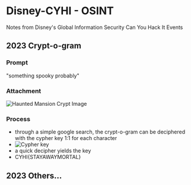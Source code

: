 # Disney-CYHI - OSINT
Notes from Disney's Global Information Security Can You Hack It Events

## 2023 Crypt-o-gram
### Prompt
"something spooky probably"
### Attachment
![Haunted Mansion Crypt Image](9354b3d60e82.png)
### Process
* through a simple google search, the crypt-o-gram can be deciphered with the cypher key 1:1 for each character
* ![Cypher key](haunted-mansion-cryptogram-key-550x487.jpg)
* a quick decipher yields the key
* CYHI{STAYAWAYMORTAL}

## 2023 Others...